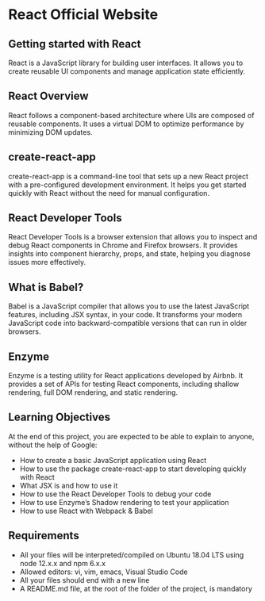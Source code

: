 # React Official Website

## Getting started with React
React is a JavaScript library for building user interfaces. It allows you to create reusable UI components and manage application state efficiently.

## React Overview
React follows a component-based architecture where UIs are composed of reusable components. It uses a virtual DOM to optimize performance by minimizing DOM updates.

## create-react-app
create-react-app is a command-line tool that sets up a new React project with a pre-configured development environment. It helps you get started quickly with React without the need for manual configuration.

## React Developer Tools
React Developer Tools is a browser extension that allows you to inspect and debug React components in Chrome and Firefox browsers. It provides insights into component hierarchy, props, and state, helping you diagnose issues more effectively.

## What is Babel?
Babel is a JavaScript compiler that allows you to use the latest JavaScript features, including JSX syntax, in your code. It transforms your modern JavaScript code into backward-compatible versions that can run in older browsers.

## Enzyme
Enzyme is a testing utility for React applications developed by Airbnb. It provides a set of APIs for testing React components, including shallow rendering, full DOM rendering, and static rendering.

## Learning Objectives
At the end of this project, you are expected to be able to explain to anyone, without the help of Google:

- How to create a basic JavaScript application using React
- How to use the package create-react-app to start developing quickly with React
- What JSX is and how to use it
- How to use the React Developer Tools to debug your code
- How to use Enzyme’s Shadow rendering to test your application
- How to use React with Webpack & Babel

## Requirements
- All your files will be interpreted/compiled on Ubuntu 18.04 LTS using node 12.x.x and npm 6.x.x
- Allowed editors: vi, vim, emacs, Visual Studio Code
- All your files should end with a new line
- A README.md file, at the root of the folder of the project, is mandatory
